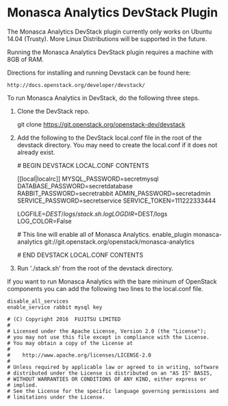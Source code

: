 # Monasca Analytics DevStack Plugin

The Monasca Analytics DevStack plugin currently only works on Ubuntu 14.04 (Trusty).
More Linux Distributions will be supported in the future.

Running the Monasca Analytics DevStack plugin requires a machine with 8GB of RAM.

Directions for installing and running Devstack can be found here:

    http://docs.openstack.org/developer/devstack/

To run Monasca Analytics in DevStack, do the following three steps.

1. Clone the DevStack repo.

    git clone https://git.openstack.org/openstack-dev/devstack

2. Add the following to the DevStack local.conf file in the root of the devstack directory. You may
   need to create the local.conf if it does not already exist.

    \# BEGIN DEVSTACK LOCAL.CONF CONTENTS

    [[local|localrc]]
    MYSQL_PASSWORD=secretmysql
    DATABASE_PASSWORD=secretdatabase
    RABBIT_PASSWORD=secretrabbit
    ADMIN_PASSWORD=secretadmin
    SERVICE_PASSWORD=secretservice
    SERVICE_TOKEN=111222333444

    LOGFILE=$DEST/logs/stack.sh.log
    LOGDIR=$DEST/logs
    LOG_COLOR=False

    \# This line will enable all of Monasca Analytics.
    enable_plugin monasca-analytics git://git.openstack.org/openstack/monasca-analytics

    \# END DEVSTACK LOCAL.CONF CONTENTS

3.   Run './stack.sh' from the root of the devstack directory.

If you want to run Monasca Analytics with the bare mininum of OpenStack components
you can add the following two lines to the local.conf file.

    disable_all_services
    enable_service rabbit mysql key

```
# (C) Copyright 2016  FUJITSU LIMITED
#
# Licensed under the Apache License, Version 2.0 (the "License");
# you may not use this file except in compliance with the License.
# You may obtain a copy of the License at
#
#    http://www.apache.org/licenses/LICENSE-2.0
#
# Unless required by applicable law or agreed to in writing, software
# distributed under the License is distributed on an "AS IS" BASIS,
# WITHOUT WARRANTIES OR CONDITIONS OF ANY KIND, either express or
# implied.
# See the License for the specific language governing permissions and
# limitations under the License.
```
